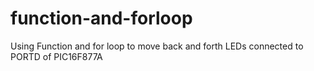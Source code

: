 # function-and-forloop
Using Function and for loop to move back and forth LEDs connected to PORTD of PIC16F877A
